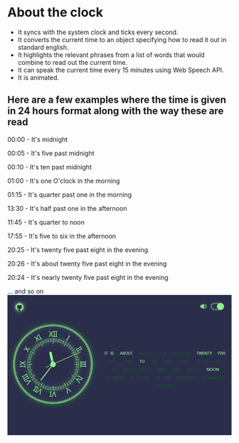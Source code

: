 # About the clock

- It syncs with the system clock and ticks every second.
- It converts the current time to an object specifying how to read it out in standard english.
- It highlights the relevant phrases from a list of words that would combine to read out the current time.
- It can speak the current time every 15 minutes using Web Speech API.
- It is animated.

## Here are a few examples where the time is given in 24 hours format along with the way these are read

00:00 - It's midnight

00:05 - It's five past midnight

00:10 - It's ten past midnight

01:00 - It's one O'clock in the morning

01:15 - It's quarter past one in the morning

13:30 - It's half past one in the afternoon

11:45 - It's quarter to noon

17:55 - It's five to six in the afternoon

20:25 - It's twenty five past eight in the evening

20:26 - It's about twenty five past eight in the evening

20:24 - It's nearly twenty five past eight in the evening

... and so on
![screenshot](/screenshot.png)
